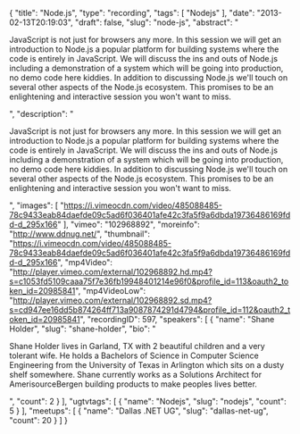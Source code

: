 {
  "title": "Node.js",
  "type": "recording",
  "tags": [
    "Nodejs"
  ],
  "date": "2013-02-13T20:19:03",
  "draft": false,
  "slug": "node-js",
  "abstract": "<p>JavaScript is not just for browsers any more. In this session we will get an introduction to Node.js a popular platform for building systems where the code is entirely in JavaScript.  We will discuss the ins and outs of Node.js including a demonstration of a system which will be going into production, no demo code here kiddies.  In addition to discussing Node.js we'll touch on several other aspects of the Node.js ecosystem.  This promises to be an enlightening and interactive session you won't want to miss.</p>",
  "description": "<p>JavaScript is not just for browsers any more. In this session we will get an introduction to Node.js a popular platform for building systems where the code is entirely in JavaScript.  We will discuss the ins and outs of Node.js including a demonstration of a system which will be going into production, no demo code here kiddies.  In addition to discussing Node.js we'll touch on several other aspects of the Node.js ecosystem.  This promises to be an enlightening and interactive session you won't want to miss.</p>",
  "images": [
    "https://i.vimeocdn.com/video/485088485-78c9433eab84daefde09c5ad6f036401afe42c3fa5f9a6dbda19736486169fdd-d_295x166"
  ],
  "vimeo": "102968892",
  "moreinfo": "http://www.ddnug.net/",
  "thumbnail": "https://i.vimeocdn.com/video/485088485-78c9433eab84daefde09c5ad6f036401afe42c3fa5f9a6dbda19736486169fdd-d_295x166",
  "mp4Video": "http://player.vimeo.com/external/102968892.hd.mp4?s=c1053fd5109caaa75f7e36fb19948401214e96f0&profile_id=113&oauth2_token_id=20985841",
  "mp4VideoLow": "http://player.vimeo.com/external/102968892.sd.mp4?s=cd947ee16dd5b874264ff713a9087874291d4794&profile_id=112&oauth2_token_id=20985841",
  "recordingID": 597,
  "speakers": [
    {
      "name": "Shane Holder",
      "slug": "shane-holder",
      "bio": "<p>Shane Holder lives in Garland, TX with 2 beautiful children and a very tolerant wife. He holds a Bachelors of Science in Computer Science Engineering from the University of Texas in Arlington which sits on a dusty shelf somewhere. Shane currently works as a Solutions Architect for AmerisourceBergen building products to make peoples lives better.</p>",
      "count": 2
    }
  ],
  "ugtvtags": [
    {
      "name": "Nodejs",
      "slug": "nodejs",
      "count": 5
    }
  ],
  "meetups": [
    {
      "name": "Dallas .NET UG",
      "slug": "dallas-net-ug",
      "count": 20
    }
  ]
}